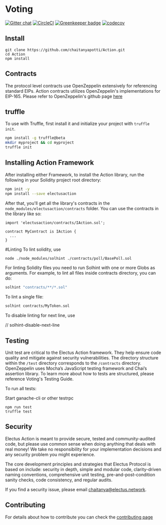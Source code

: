# Voting

<!-- <img align="center" src="./img/colonyNetwork_color.svg" /> -->

[![Gitter chat](https://badges.gitter.im/gitterHQ/gitter.png)](https://gitter.im/ElectusProtocol/Lobby)
[![CircleCI](https://circleci.com/gh/chaitanyapotti/Action/tree/master.svg?style=shield)](https://circleci.com/gh/chaitanyapotti/Action/tree/master)
[![Greenkeeper badge](https://badges.greenkeeper.io/chaitanyapotti/Action.svg)](https://greenkeeper.io/)
[![codecov](https://codecov.io/gh/chaitanyapotti/Action/branch/master/graph/badge.svg)](https://codecov.io/gh/chaitanyapotti/Action)

## Install

```
git clone https://github.com/chaitanyapotti/Action.git
cd Action
npm install
```

## Contracts

The protocol level contracts use OpenZeppelin extensively for referencing standard EIPs.
Action contracts utilizes OpenZeppelin's implementations for EIP-165.
Please refer to OpenZeppelin's github page [here](https://github.com/OpenZeppelin/openzeppelin-solidity)

## truffle

To use with Truffle, first install it and initialize your project with `truffle init`.

```sh
npm install -g truffle@beta
mkdir myproject && cd myproject
truffle init
```

## Installing Action Framework

After installing either Framework, to install the Action library, run the following in your Solidity project root directory:

```sh
npm init -y
npm install --save electusaction
```

After that, you'll get all the library's contracts in the `node_modules/electusaction/contracts` folder. You can use the contracts in the library like so:

```solidity
import 'electusaction/contracts/IAction.sol';

contract MyContract is IAction {
  ...
}
```

#Linting
To lint solidity, use

```sh
node ./node_modules/solhint ./contracts/poll/BasePoll.sol
```

For linting Solidity files you need to run Solhint with one or more Globs as arguments. For example, to lint all files inside contracts directory, you can do:

```sh
solhint "contracts/**/*.sol"
```

To lint a single file:

```sh
solhint contracts/MyToken.sol
```

To disable linting for next line, use

// solhint-disable-next-line

## Testing

Unit test are critical to the Electus Action framework. They help ensure code quality and mitigate against security vulnerabilities. The directory structure within the `/test` directory corresponds to the `/contracts` directory. OpenZeppelin uses Mocha’s JavaScript testing framework and Chai’s assertion library. To learn more about how to tests are structured, please reference Voting's Testing Guide.

To run all tests:

Start ganache-cli or other testrpc

```
npm run test
truffle test
```

## Security

Electus Action is meant to provide secure, tested and community-audited code, but please use common sense when doing anything that deals with real money! We take no responsibility for your implementation decisions and any security problem you might experience.

The core development principles and strategies that Electus Protocol is based on include: security in depth, simple and modular code, clarity-driven naming conventions, comprehensive unit testing, pre-and-post-condition sanity checks, code consistency, and regular audits.

If you find a security issue, please email [chaitanya@electus.network](mailto:chaitanya@electus.network).

## Contributing

For details about how to contribute you can check the [contributing page](CONTRIBUTING.md)
